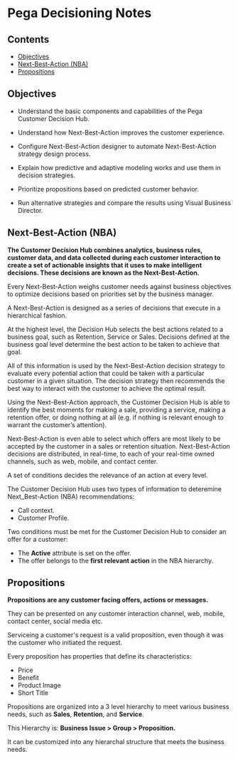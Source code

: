 # Pega Decisioning Notes

## Contents

* [Objectives](#obj)
* [Next-Best-Action (NBA)](#NBA)
* [Propositions](#prop)

<a name="obj"></a>
## Objectives

* Understand the basic components and capabilities of the Pega Customer Decision Hub.

* Understand how Next-Best-Action improves the customer experience.

* Configure Next-Best-Action designer to automate Next-Best-Action strategy design process.

* Explain how predictive and adaptive modeling works and use them in decision strategies.

* Prioritize propositions based on predicted customer behavior.

* Run alternative strategies and compare the results using Visual Business Director.

<a name="NBA"></a>
## Next-Best-Action (NBA)

**The Customer Decision Hub combines analytics, business rules, customer data, and data collected during each customer interaction to create a set of actionable insights that it uses to make intelligent decisions. These decisions are known as the Next-Best-Action.**

Every Next-Best-Action weighs customer needs against business objectives to optimize decisions based on priorities set by the business manager.

A Next-Best-Action is designed as a series of decisions that execute in a hierarchical fashion. 

At the highest level, the Decision Hub selects the best actions related to a business goal, such as Retention, Service or Sales. Decisions defined at the business goal level determine the best action to be taken to achieve that goal.

All of this information is used by the Next-Best-Action decision strategy to evaluate every potential action that could be taken with a particular customer in a given situation. The decision strategy then recommends the best way to interact with the customer to achieve the optimal result.

Using the Next-Best-Action approach, the Customer Decision Hub is able to identify the best moments for making a sale, providing a service, making a retention offer, or doing nothing at all (e.g. if nothing is relevant enough to warrant the customer’s attention). 

Next-Best-Action is even able to select which offers are most likely to be accepted by the customer in a sales or retention situation. Next-Best-Action decisions are distributed, in real-time, to each of your real-time owned channels, such as web, mobile, and contact center.

A set of conditions decides the relevance of an action at every level.

The Customer Decision Hub uses two types of information to deteremine Next_Best-Action (NBA) recommendations:

* Call context.
* Customer Profile.

Two conditions must be met for the Customer Decision Hub to consider an offer for a customer:

* The **Active** attribute is set on the offer.
* The offer belongs to the **first relevant action** in the NBA hierarchy.

<a name="prop"></a>
## Propositions

**Propositions are any customer facing offers, actions or messages.**

They can be presented on any customer interaction channel, web, mobile, contact center, social media etc.

Serviceing a customer's request is a valid proposition, even though it was the customer who initiated the request.

Every proposition has properties that define its characteristics:

* Price
* Benefit
* Product Image
* Short Title

Propositions are organized into a 3 level hierarchy to meet various business needs, such as **Sales**, **Retention**, and **Service**.

This Hierarchy is: **Business Issue > Group > Proposition.**

It can be customized into any hierarchal structure that meets the business needs.